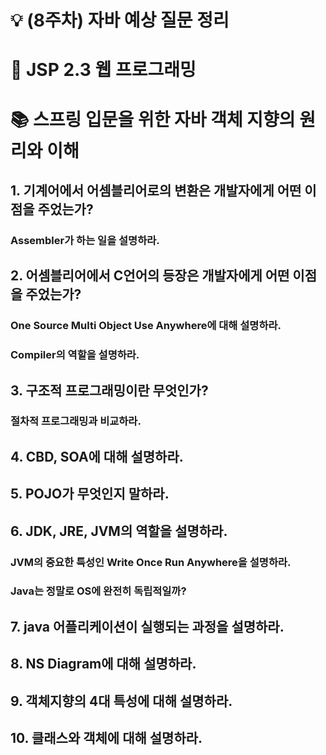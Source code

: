 # 💡 (8주차) 자바 예상 질문 정리

# 📜 JSP 2.3 웹 프로그래밍

# 📚 스프링 입문을 위한 자바 객체 지향의 원리와 이해

## 1. 기계어에서 어셈블리어로의 변환은 개발자에게 어떤 이점을 주었는가?

### Assembler가 하는 일을 설명하라.

## 2. 어셈블리어에서 C언어의 등장은 개발자에게 어떤 이점을 주었는가?

### One Source Multi Object Use Anywhere에 대해 설명하라.

### Compiler의 역할을 설명하라.

## 3. 구조적 프로그래밍이란 무엇인가?

### 절차적 프로그래밍과 비교하라.

## 4. CBD, SOA에 대해 설명하라.

## 5. POJO가 무엇인지 말하라.

## 6. JDK, JRE, JVM의 역할을 설명하라.

### JVM의 중요한 특성인 Write Once Run Anywhere을 설명하라.

### Java는 정말로 OS에 완전히 독립적일까?

## 7. java 어플리케이션이 실행되는 과정을 설명하라.

## 8. NS Diagram에 대해 설명하라.

## 9. 객체지향의 4대 특성에 대해 설명하라.

## 10. 클래스와 객체에 대해 설명하라.
